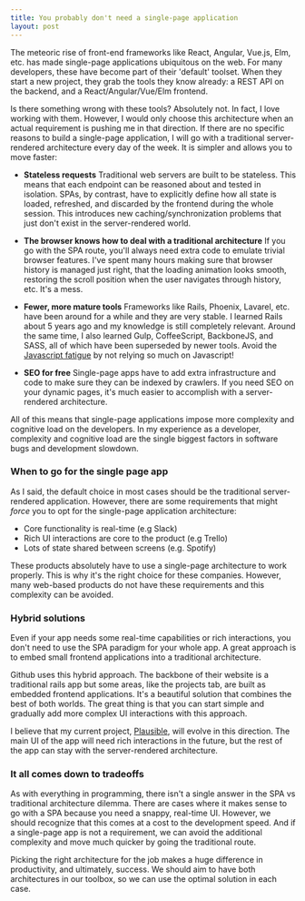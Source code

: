 ```yaml
---
title: You probably don't need a single-page application
layout: post
---
```


The meteoric rise of front-end frameworks like React, Angular, Vue.js, Elm, etc. has made single-page applications ubiquitous on the web. For many developers, these have become part of their 'default' toolset. When they start a new project, they grab the tools they know already: a REST API on the backend, and a React/Angular/Vue/Elm frontend.

Is there something wrong with these tools? Absolutely not. In fact, I love working with them. However, I would only choose this architecture when an actual requirement is pushing me in that direction. If there are no specific reasons to build a single-page application, I will go with a traditional server-rendered architecture every day of the week. It is simpler and allows you to move faster:

* **Stateless requests**
Traditional web servers are built to be stateless. This means that each endpoint can be reasoned about and tested in isolation. SPAs, by contrast, have to explicitly define how all state is loaded, refreshed, and discarded by the frontend during the whole session. This introduces new caching/synchronization problems that just don't exist in the server-rendered world.

* **The browser knows how to deal with a traditional architecture**
If you go with the SPA route, you'll always need extra code to emulate trivial browser features. I've spent many hours making sure that browser history is managed just right, that the loading animation looks smooth, restoring the scroll position when the user navigates through history, etc. It's a mess.

* **Fewer, more mature tools**
Frameworks like Rails, Phoenix, Lavarel, etc. have been around for a while and they are very stable. I learned Rails about 5 years ago and my knowledge is still completely relevant. Around the same time, I also learned Gulp, CoffeeScript, BackboneJS, and SASS, all of which have been superseded by newer tools. Avoid the [Javascript fatigue](https://medium.com/@ericclemmons/javascript-fatigue-48d4011b6fc4) by not relying so much on Javascript!

* **SEO for free**
Single-page apps have to add extra infrastructure and code to make sure they can be indexed by crawlers. If you need SEO on your dynamic pages, it's much easier to accomplish with a server-rendered architecture.

All of this means that single-page applications impose more complexity and cognitive load on the developers. In my experience as a developer, complexity and cognitive load are the single biggest factors in software bugs and development slowdown.

### When to go for the single page app

As I said, the default choice in most cases should be the traditional server-rendered application. However, there are some requirements that might *force* you to opt for the single-page application architecture:

* Core functionality is real-time (e.g Slack)
* Rich UI interactions are core to the product (e.g Trello)
* Lots of state shared between screens (e.g. Spotify)

These products absolutely have to use a single-page architecture to work properly. This is why it's the right choice for these companies. However, many web-based products do not have these requirements and this complexity can be avoided.

### Hybrid solutions

Even if your app needs some real-time capabilities or rich interactions, you don't need to use the SPA paradigm for your whole app. A great approach is to embed small frontend applications into a traditional architecture.

Github uses this hybrid approach. The backbone of their website is a traditional rails app but some areas, like the projects tab, are built as embedded frontend applications. It's a beautiful solution that combines the best of both worlds. The great thing is that you can start simple and gradually add more complex UI interactions with this approach.

I believe that my current project, [Plausible](https://plausible.io/), will evolve in this direction. The main UI of the app will need rich interactions in the future, but the rest of the app can stay with the server-rendered architecture.

### It all comes down to tradeoffs

As with everything in programming, there isn't a single answer in the SPA vs traditional architecture dilemma. There are cases where it makes sense to go with a SPA because you need a snappy, real-time UI. However, we should recognize that this comes at a cost to the development speed. And if a single-page app is not a requirement, we can avoid the additional complexity and move much quicker by going the traditional route.

Picking the right architecture for the job makes a huge difference in productivity, and ultimately, success. We should aim to have both architectures in our toolbox, so we can use the optimal solution in each case.

